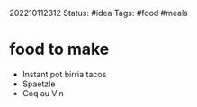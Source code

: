 202210112312
Status: #idea
Tags: #food #meals 

# food to make
- Instant pot birria tacos
- Spaetzle
- Coq au Vin


